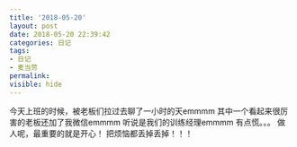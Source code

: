 ```yaml
---
title: '2018-05-20'
layout: post
date: 2018-05-20 22:39:42
categories: 日记
tags:
- 日记
- 麦当劳
permalink:
visible: hide
---
```

今天上班的时候，被老板们拉过去聊了一小时的天emmmm
其中一个看起来很厉害的老板还加了我微信emmmm
听说是我们的训练经理emmmm
有点慌。。。
做人呢，最重要的就是开心！
把烦恼都丢掉丢掉！！！